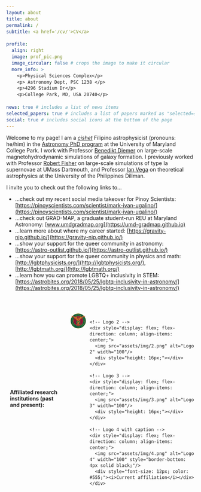 ```yaml
---
layout: about
title: about
permalink: /
subtitle: <a href='/cv/'>CV</a>

profile:
  align: right
  image: prof_pic.png
  image_circular: false # crops the image to make it circular
  more_info: >
    <p>Physical Sciences Complex</p>
    <p> Astronomy Dept, PSC 1238 </p>
    <p>4296 Stadium Dr</p>
    <p>College Park, MD, USA 20740</p>

news: true # includes a list of news items
selected_papers: true # includes a list of papers marked as "selected={true}"
social: true # includes social icons at the bottom of the page
---
```


Welcome to my page! I am a [*cishet*](https://dictionary.cambridge.org/us/dictionary/english/cishet) Filipino astrophysicist (pronouns: he/him) in the [Astronomy PhD program](https://www.astro.umd.edu/) at the University of Maryland College Park. I work with Professor [Benedikt Diemer](http://www.benediktdiemer.com/) on large-scale magnetohydrodynamic simulations of galaxy formation. I previously worked with Professor [Robert Fisher](https://sites.google.com/site/fishercompgroup) on large-scale simulations of type Ia supernovae at UMass Dartmouth, and Professor [Ian Vega](https://ianvega.wixsite.com/ianvega) on theoretical astrophysics at the University of the Philippines Diliman. 

I invite you to check out the following links to...

* ...check out my recent social media takeover for Pinoy Scientists: [https://pinoyscientists.com/scientist/mark-ivan-ugalino/](https://pinoyscientists.com/scientist/mark-ivan-ugalino/)
* ...check out GRAD-MAP, a graduate student-run REU at Maryland Astronomy: [www.umdgradmap.org](https://umd-gradmap.github.io)
* ...learn more about where my career started: [https://gravity-nip.github.io/](https://gravity-nip.github.io/)
* ...show your support for the queer community in astronomy: [https://astro-outlist.github.io/](https://astro-outlist.github.io/)
* ...show your support for the queer community in physics and math: [http://lgbtphysicists.org/](http://lgbtphysicists.org/), [http://lgbtmath.org/](http://lgbtmath.org/)
* ...learn how you can promote LGBTQ+ inclusivity in STEM: [https://astrobites.org/2018/05/25/lgbtq-inclusivity-in-astronomy/](https://astrobites.org/2018/05/25/lgbtq-inclusivity-in-astronomy/) 

<div style="display: flex; align-items: center; margin: 60px 0 40px 10px;">
  <!-- Left text -->
  <div style="margin-right: 20px; transform: translateY(-10px);">
    <p style="margin: 0;"><b>Affiliated research institutions (past and present):</b></p>
  </div>

  <!-- Logos -->
  <div style="display: flex; gap: 10px;">
    <!-- Logo 1 -->
    <div style="display: flex; flex-direction: column; align-items: center;">
      <img src="assets/img/1.png" alt="Logo 1" width="100"/>
      <div style="height: 16px;"></div> <!-- empty space to match caption height -->
    </div>

    <!-- Logo 2 -->
    <div style="display: flex; flex-direction: column; align-items: center;">
      <img src="assets/img/2.png" alt="Logo 2" width="100"/>
      <div style="height: 16px;"></div>
    </div>

    <!-- Logo 3 -->
    <div style="display: flex; flex-direction: column; align-items: center;">
      <img src="assets/img/3.png" alt="Logo 3" width="100"/>
      <div style="height: 16px;"></div>
    </div>

    <!-- Logo 4 with caption -->
    <div style="display: flex; flex-direction: column; align-items: center;">
      <img src="assets/img/4.png" alt="Logo 4" width="100" style="border-bottom: 4px solid black;"/>
      <div style="font-size: 12px; color: #555;"><i>Current affiliation</i></div>
    </div>
  </div>
</div>



